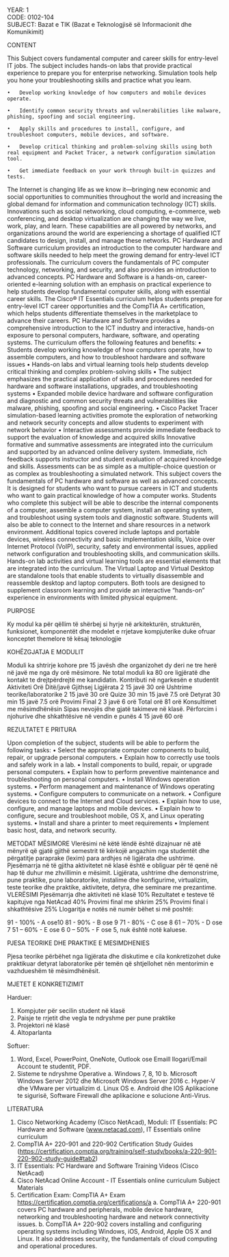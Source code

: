
YEAR:  1		
CODE: 0102-104	 
SUBJECT: Bazat e TIK (Bazat e Teknologjisë së Informacionit dhe Komunikimit)
   
CONTENT

This Subject covers fundamental computer and career skills for entry-level IT jobs. The subject includes hands-on labs that provide practical experience to prepare you for enterprise networking. Simulation tools help you hone your troubleshooting skills and practice what you learn.

    •   Develop working knowledge of how computers and mobile devices operate.

    •   Identify common security threats and vulnerabilities like malware, phishing, spoofing and social engineering.

    •   Apply skills and procedures to install, configure, and troubleshoot computers, mobile devices, and software.

    •   Develop critical thinking and problem-solving skills using both real equipment and Packet Tracer, a network configuration simulation tool.

    •   Get immediate feedback on your work through built-in quizzes and tests.

The Internet is changing life as we know it—bringing new economic and social opportunities to communities throughout the world and increasing the global demand for information and communication technology (ICT) skills. Innovations such as social networking, cloud computing, e-commerce, web conferencing, and desktop virtualization are changing the way we live, work, play, and learn. These capabilities are all powered by networks, and organizations around the world are experiencing a shortage of qualified ICT candidates to design, install, and manage these networks.
PC Hardware and Software curriculum provides an introduction to the computer hardware and software skills needed to help meet the growing demand for entry-level ICT professionals. The curriculum covers the fundamentals of PC computer technology, networking, and security, and also provides an introduction to advanced concepts. 
PC Hardware and Software is a hands-on, career-oriented e-learning solution with an emphasis on practical experience to help students develop fundamental computer skills, along with essential career skills. The Cisco® IT Essentials curriculum helps students prepare for entry-level ICT career opportunities and the CompTIA A+ certification, which helps students differentiate themselves in the marketplace to advance their careers.
PC Hardware and Software provides a comprehensive introduction to the ICT industry and interactive, hands-on exposure to personal computers, hardware, software, and operating systems. The curriculum offers the following features and benefits:
    • Students develop working knowledge of how computers operate, how to assemble computers, and how to troubleshoot hardware and software issues 
    • Hands-on labs and virtual learning tools help students develop critical thinking and complex 
    problem-solving skills
    • The subject emphasizes the practical application of skills and procedures needed for hardware and software installations, upgrades, and troubleshooting systems
    • Expanded mobile device hardware and software configuration and diagnostic and common security threats and vulnerabilities like malware, phishing, spoofing and social engineering.
    • Cisco Packet Tracer simulation-based learning activities promote the exploration of networking and network security concepts and allow students to experiment with network behavior
    • Interactive assessments provide immediate feedback to support the evaluation of knowledge and acquired skills 
Innovative formative and summative assessments are integrated into the curriculum and supported by an advanced online delivery system. Immediate, rich feedback supports instructor and student evaluation of acquired knowledge and skills. Assessments can be as simple as a multiple-choice question or as complex as troubleshooting a simulated network.
This subject covers the fundamentals of PC hardware and software as well as advanced concepts. It is designed for students who want to pursue careers in ICT and students who want to gain practical knowledge of how a computer works.
Students who complete this subject will be able to describe the internal components of a computer, assemble a computer system, install an operating system, and troubleshoot using system tools and diagnostic software. Students will also be able to connect to the Internet and share resources in a network environment. Additional topics covered include laptops and portable devices, wireless connectivity and basic implementation skills, Voice over Internet Protocol (VoIP), security, safety and environmental issues, applied network configuration and troubleshooting skills, and communication skills. 
Hands-on lab activities and virtual learning tools are essential elements that are integrated into the curriculum. The Virtual Laptop and Virtual Desktop are standalone tools that enable students to virtually disassemble and reassemble desktop and laptop computers. Both tools are designed to supplement classroom learning and provide an interactive “hands-on” experience in environments with limited physical equipment.

PURPOSE

Ky modul ka për qëllim të shërbej si hyrje në arkitekturën, strukturën, funksionet, komponentët dhe modelet e rrjetave kompjuterike duke ofruar konceptet themelore të kësaj teknologjie

KOHËZGJATJA E MODULIT

Moduli ka shtrirje kohore pre 15 javësh dhe organizohet dy deri ne tre herë në javë me nga dy orë mësimore. Ne total moduli ka 80 ore ligjëratë dhe kontakt te drejtpërdrejtë me kandidatin.
Kontributi nё ngarkesёn e studentit
Aktiviteti 	Orë	Ditë/javë	Gjithsej
Ligjërata	2	15 javë	30 orë
Ushtrime teorike/laboratorike	2	15 javë	30 orë
Quize	30 min	15 javë	7.5 orë
Detyrat	30 min	15 javë	7.5 orë
Provimi Final	2	3 javë	6 orë
Total orë			81 orë
Konsultimet me mësimdhënësin	Sipas nevojës dhe gjatë takimeve në klasë.
Përforcim i njohurive dhe shkathtësive në vendin e punës	4	15 javë	60 orë


REZULTATET E PRITURA

Upon completion of the subject, students will be able to perform the following tasks:
  • Select the appropriate computer components to build, repair, or upgrade personal computers. 
  • Explain how to correctly use tools and safely work in a lab. 
  • Install components to build, repair, or upgrade personal computers. 
  • Explain how to perform preventive maintenance and troubleshooting on personal computers. 
  • Install Windows operation systems. 
  • Perform management and maintenance of Windows operating systems. 
  • Configure computers to communicate on a network. 
  • Configure devices to connect to the Internet and Cloud services. 
  • Explain how to use, configure, and manage laptops and mobile devices. 
  • Explain how to configure, secure and troubleshoot mobile, OS X, and Linux operating systems. 
  • Install and share a printer to meet requirements 
  • Implement basic host, data, and network security. 




METODAT MËSIMORE
Vlerësimi në këtë lëndë është dizajnuar në atë mënyrë që gjatë gjithë semestrit të kërkojë angazhim nga studentët dhe përgatitje paraprake (lexim) para ardhjes në ligjërata dhe ushtrime. 
Pjesëmarrja në të gjitha aktivitetet në klasë është e obliguar për të qenë në hap të duhur me zhvillimin e mësimit.
Ligjërata, ushtrime dhe demonstrime, pune praktike, pune laboratorike, instalime dhe konfigurime, virtualizim, teste teorike dhe praktike, aktivitete, detyra, dhe seminare me prezantime.
VLERËSIMI
Pjesëmarrja dhe aktiviteti në klasë							10%
Rezultatet e testeve të kapitujve nga NetAcad						40%
Provimi final me shkrim									25%
Provimi final i shkathtësive								25%
Llogaritja e notës në numër bëhet si më poshtë:

  91 - 100%  - A ose10
  81 - 90%    - B ose 9
  71 - 80%    - C ose 8
  61 – 70%   - D ose 7
  51 – 60%   - E ose 6
  0 – 50%   - F ose 5, nuk është notë kaluese.
  
PJESA TEORIKE DHE PRAKTIKE E MESIMDHENIES

Pjesa teorike përbëhet nga ligjërata dhe diskutime e cila konkretizohet duke praktikuar detyrat laboratorike për temën që shtjellohet nën mentorimin e vazhdueshëm të mësimdhënësit.

MJETET E KONKRETIZIMIT

Harduer:
  1.	Kompjuter për secilin student në klasë
  2.	Paisje te rrjetit dhe vegla te ndryshme per pune praktike
  3.	Projektori në klasë
  4.	Altoparlanta

Softuer:

  1.	Word, Excel, PowerPoint, OneNote, Outlook ose Emaill llogari/Email Account te studentit, PDF.
  2.	Sisteme te ndryshme Operative
  a.	Windows 7, 8, 10
  b.	Microsoft Windows Server 2012 dhe Microsoft Windows Server 2016
  c.	Hyper-V dhe VMware per virtualizim
  d.	Linux OS
  e.	Android dhe IOS
Aplikacione te sigurisë, Software Firewall dhe aplikacione e solucione Anti-Virus.

LITERATURA												
1.	Cisco Networking Academy (Cisco NetAcad), Moduli: IT Essentials: PC Hardware and Software (www.netacad.com), IT Essentials online curriculum
2.	CompTIA A+ 220-901 and 220-902 Certification Study Guides (https://certification.comptia.org/training/self-study/books/a-220-901-220-902-study-guide#tab2)
3.	IT Essentials: PC Hardware and Software Training Videos (Cisco NetAcad)
4.	Cisco NetAcad Online Account - IT Essentials online curriculum Subject Materials
5.	Certification Exam: CompTIA A+ Exam https://certification.comptia.org/certifications/a
a.	CompTIA A+ 220-901 covers PC hardware and peripherals, mobile device hardware, networking and troubleshooting hardware and network connectivity issues.
b.	CompTIA A+ 220-902 covers installing and configuring operating systems including Windows, iOS, Android, Apple OS X and Linux. It also addresses security, the fundamentals of cloud computing and operational procedures.
